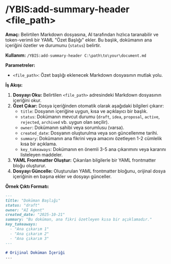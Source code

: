 # /YBIS:add-summary-header <file_path>

**Amaç:** Belirtilen Markdown dosyasına, AI tarafından hızlıca taranabilir ve token-verimli bir YAML "Özet Başlığı" ekler. Bu başlık, dokümanın ana içeriğini özetler ve durumunu (`status`) belirtir.

**Kullanım:** `/YBIS:add-summary-header C:\path\to\your\document.md`

**Parametreler:**
*   `<file_path>`: Özet başlığı eklenecek Markdown dosyasının mutlak yolu.

**İş Akışı:**
1.  **Dosyayı Oku:** Belirtilen `<file_path>` adresindeki Markdown dosyasının içeriğini okur.
2.  **Özet Çıkar:** Dosya içeriğinden otomatik olarak aşağıdaki bilgileri çıkarır:
    *   `title`: Dosyanın içeriğine uygun, kısa ve açıklayıcı bir başlık.
    *   `status`: Dokümanın mevcut durumu (`draft`, `idea`, `proposal`, `active`, `rejected`, `archived` vb. uygun olan seçilir).
    *   `owner`: Dokümanın sahibi veya sorumlusu (varsa).
    *   `created_date`: Dosyanın oluşturulma veya son güncellenme tarihi.
    *   `summary`: Dokümanın ana fikrini veya amacını özetleyen 1-2 cümlelik kısa bir açıklama.
    *   `key_takeaways`: Dokümanın en önemli 3-5 ana çıkarımını veya kararını listeleyen maddeler.
3.  **YAML Frontmatter Oluştur:** Çıkarılan bilgilerle bir YAML frontmatter bloğu oluşturur.
4.  **Dosyayı Güncelle:** Oluşturulan YAML frontmatter bloğunu, orijinal dosya içeriğinin en başına ekler ve dosyayı günceller.

**Örnek Çıktı Formatı:**
```markdown
---
title: "Doküman Başlığı"
status: "draft"
owner: "AI Agent"
created_date: "2025-10-21"
summary: "Bu doküman, ana fikri özetleyen kısa bir açıklamadır."
key_takeaways:
  - "Ana çıkarım 1"
  - "Ana çıkarım 2"
  - "Ana çıkarım 3"
---

# Orijinal Doküman İçeriği
...
```
